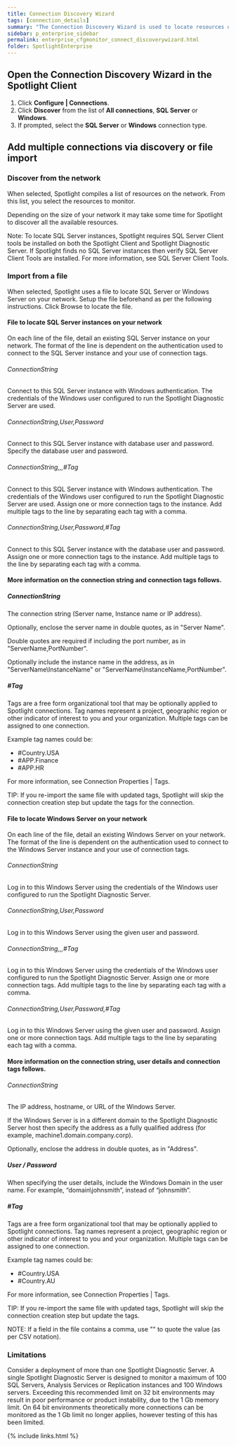 ```yaml
---
title: Connection Discovery Wizard
tags: [connection_details]
summary: "The Connection Discovery Wizard is used to locate resources on the network to add as Spotlight connections. The Connection Discovery Wizard can be used to locate SQL Server instances or Windows Servers."
sidebar: p_enterprise_sidebar
permalink: enterprise_cfgmonitor_connect_discoverywizard.html
folder: SpotlightEnterprise
---
```




## Open the Connection Discovery Wizard in the Spotlight Client

1. Click **Configure \| Connections**.
2. Click **Discover** from the list of **All connections**, **SQL Server** or **Windows**.
3. If prompted, select the **SQL Server** or **Windows** connection type.

## Add multiple connections via discovery or file import

### Discover from the network

When selected, Spotlight compiles a list of resources on the network. From this list, you select the resources to monitor.

Depending on the size of your network it may take some time for Spotlight to discover all the available resources.

Note: To locate SQL Server instances, Spotlight requires SQL Server Client tools be installed on both the Spotlight Client and Spotlight Diagnostic Server. If Spotlight finds no SQL Server instances then verify SQL Server Client Tools are installed. For more information, see SQL Server Client Tools.

### Import from a file

When selected, Spotlight uses a file to locate SQL Server or Windows Server on your network. Setup the file beforehand as per the following instructions. Click Browse to locate the file.


#### File to locate SQL Server instances on your network

On each line of the file, detail an existing SQL Server instance on your network. The format of the line is dependent on the authentication used to connect to the SQL Server instance and your use of connection tags.


###### ConnectionString

Connect to this SQL Server instance with Windows authentication. The credentials of the Windows user configured to run the Spotlight Diagnostic Server are used.

###### ConnectionString,User,Password

Connect to this SQL Server instance with database user and password. Specify the database user and password.

###### ConnectionString,,,#Tag

Connect to this SQL Server instance with Windows authentication. The credentials of the Windows user configured to run the Spotlight Diagnostic Server are used. Assign one or more connection tags to the instance. Add multiple tags to the line by separating each tag with a comma.

###### ConnectionString,User,Password,#Tag

Connect to this SQL Server instance with the database user and password. Assign one or more connection tags to the instance. Add multiple tags to the line by separating each tag with a comma.


#### More information on the connection string and connection tags follows.

##### ConnectionString

The connection string (Server name, Instance name or IP address).

Optionally, enclose the server name in double quotes, as in "Server Name".

Double quotes are required if including the port number, as in "ServerName,PortNumber".

Optionally include the instance name in the address, as in "ServerName\InstanceName" or "ServerName\InstanceName,PortNumber".

##### #Tag


Tags are a free form organizational tool that may be optionally applied to Spotlight connections. Tag names represent a project, geographic region or other indicator of interest to you and your organization. Multiple tags can be assigned to one connection.

Example tag names could be:
* #Country.USA
* #APP.Finance
* #APP.HR

For more information, see Connection Properties \| Tags.

TIP: If you re-import the same file with updated tags, Spotlight will skip the connection creation step but update the tags for the connection.







#### File to locate Windows Server on your network

On each line of the file, detail an existing Windows Server on your network. The format of the line is dependent on the authentication used to connect to the Windows Server instance and your use of connection tags.


###### ConnectionString

Log in to this Windows Server using the credentials of the Windows user configured to run the Spotlight Diagnostic Server.

###### ConnectionString,User,Password

Log in to this Windows Server using the given user and password.

###### ConnectionString,,,#Tag

Log in to this Windows Server using the credentials of the Windows user configured to run the Spotlight Diagnostic Server. Assign one or more connection tags. Add multiple tags to the line by separating each tag with a comma.

###### ConnectionString,User,Password,#Tag

Log in to this Windows Server using the given user and password. Assign one or more connection tags. Add multiple tags to the line by separating each tag with a comma.


#### More information on the connection string, user details and connection tags follows.

###### ConnectionString

The IP address, hostname, or URL of the Windows Server.

If the Windows Server is in a different domain to the Spotlight Diagnostic Server host then specify the address as a fully qualified address (for example, machine1.domain.company.corp).

Optionally, enclose the address in double quotes, as in "Address".

##### User / Password

When specifying the user details, include the Windows Domain in the user name. For example, “domain\johnsmith”, instead of “johnsmith”.

##### #Tag

Tags are a free form organizational tool that may be optionally applied to Spotlight connections. Tag names represent a project, geographic region or other indicator of interest to you and your organization. Multiple tags can be assigned to one connection.

Example tag names could be:
* #Country.USA
* #Country.AU

For more information, see Connection Properties \| Tags.


TIP: If you re-import the same file with updated tags, Spotlight will skip the connection creation step but update the tags.

NOTE: If a field in the file contains a comma, use "" to quote the value (as per CSV notation).



### Limitations

Consider a deployment of more than one Spotlight Diagnostic Server. A single Spotlight Diagnostic Server is designed to monitor a maximum of 100 SQL Servers, Analysis Services or Replication instances and 100 Windows servers. Exceeding this recommended limit on 32 bit environments may result in poor performance or product instability, due to the 1 Gb memory limit. On 64 bit environments theoretically more connections can be monitored as the 1 Gb limit no longer applies, however testing of this has been limited.


{% include links.html %}
